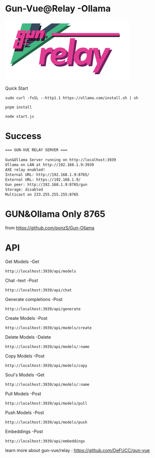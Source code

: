 # Gun-Vue@Relay -Ollama

<img src="https://raw.githubusercontent.com/DeFUCC/gun-vue/main/app/public/media/svg/relay.svg" alt="@gun-vue relay logo" width="400" />

 
 Quick Start

```base
sudo curl -fsSL --http1.1 https://ollama.com/install.sh | sh
```
 
 ```base
 pnpm install
 ```
 
 ```base
 node start.js
 ```
 
 # Success
 ```base
=== GUN-VUE RELAY SERVER ===

Gun&Ollama Server running on http://localhost:3939
Ollama on LAN at http://192.168.1.9:3939
AXE relay enabled!
Internal URL: http://192.168.1.9:8765/
External URL: https://192.168.1.9/
Gun peer: http://192.168.1.9:8765/gun
Storage: disabled
Multicast on 233.255.255.255:8765
 ```
# GUN&Ollama Only 8765

from https://github.com/ponzS/Gun-Ollama
 
 # API
 
 Get Models -Get
 ```base
 http://localhost:3939/api/models
 ```
 
 Chat -text  -Post
 ```base
 http://localhost:3939/api/chat
 ```
 
 Generate completions  -Post
 ```base
 http://localhost:3939/api/generate
 ```
 
 Create Models  -Post
 ```base
 http://localhost:3939/api/models/create
 ```
 
 Delete Models  -Delete
 ```base
 http://localhost:3939/api/models/:name
 ```
 
 Copy Models  -Post
 ```base
 http://localhost:3939/api/models/copy
 ```
 
 Soul's Models  -Get
 ```base
 http://localhost:3939/api/models/:name
 ```
 
 Pull Models  -Post
 ```base
 http://localhost:3939/api/models/pull
 ```
 
 Push Models  -Post
 ```base
 http://localhost:3939/api/models/push
 ```
 
 Embeddings  -Post
 ```base
 http://localhost:3939/api/embeddings
 ```


learn more about gun-vue/relay : https://github.com/DeFUCC/gun-vue
